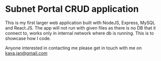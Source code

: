 # Subnet Portal CRUD application
This is my first larger web application built with NodeJS, Express, MySQL and React.JS.
The app will not run with given files as there is no DB that it connect to, works only in internal network where db is running.
This is to showcase how I code.

Anyone interested in contacting me please get in touch with me on kava.jan@gmail.com
